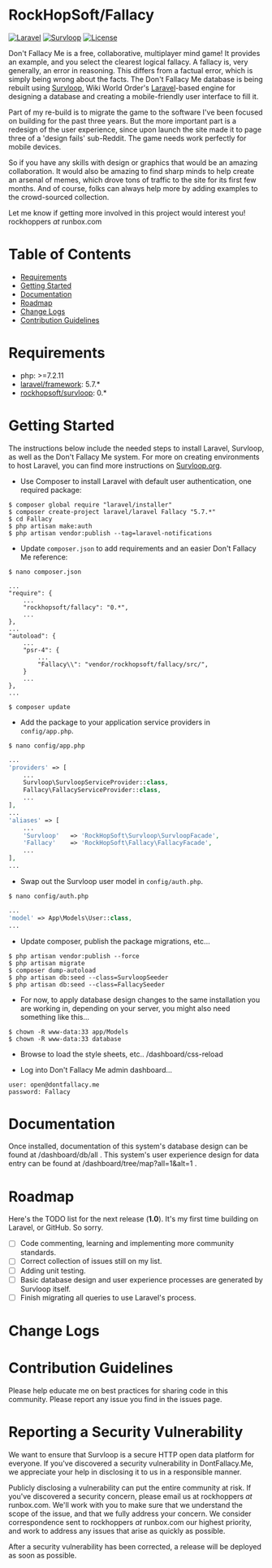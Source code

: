 
# RockHopSoft/Fallacy

[![Laravel](https://img.shields.io/badge/Laravel-5.7-orange.svg?style=flat-square)](http://laravel.com)
[![Survloop](https://img.shields.io/badge/Survloop-0.0-orange.svg?style=flat-square)](https://github.com/rockhopsoft/survloop)
[![License](http://img.shields.io/badge/license-MIT-brightgreen.svg?style=flat-square)](https://tldrlegal.com/license/mit-license)

Don't Fallacy Me is a free, collaborative, multiplayer mind game! It provides an example, and you select the clearest 
logical fallacy. A fallacy is, very generally, an error in reasoning. This differs from a factual error, which is 
simply being wrong about the facts.  The Don't Fallacy Me database is being rebuilt using 
<a href="https://github.com/rockhopsoft/survloop" target="_blank">Survloop</a>, Wiki World Order's 
<a href="https://laravel.com/" target="_blank">Laravel</a>-based engine for designing a 
database and creating a mobile-friendly user interface to fill it. 

Part of my re-build is to migrate the game to the software I've been focused on building for the past three years. 
But the more important part is a redesign of the user experience, since upon launch the site made it to page three of 
a 'design fails' sub-Reddit. The game needs work perfectly for mobile devices.

So if you have any skills with design or graphics that would be an amazing collaboration. It would also be amazing to 
find sharp minds to help create an arsenal of memes, which drove tons of traffic to the site for its first few months. 
And of course, folks can always help more by adding examples to the crowd-sourced collection.

Let me know if getting more involved in this project would interest you! rockhoppers *at* runbox.com

# Table of Contents
* [Requirements](#requirements)
* [Getting Started](#getting-started)
* [Documentation](#documentation)
* [Roadmap](#roadmap)
* [Change Logs](#change-logs)
* [Contribution Guidelines](#contribution-guidelines)


# <a name="requirements"></a>Requirements

* php: >=7.2.11
* <a href="https://packagist.org/packages/laravel/framework" target="_blank">laravel/framework</a>: 5.7.*
* <a href="https://packagist.org/packages/rockhopsoft/survloop" target="_blank">rockhopsoft/survloop</a>: 0.*

# <a name="getting-started"></a>Getting Started

The instructions below include the needed steps to install Laravel, Survloop, as well as the Don't Fallacy Me system.
For more on creating environments to host Laravel, you can find more instructions on
<a href="https://survloop.org/how-to-install-laravel-on-a-digital-ocean-server" target="_blank">Survloop.org</a>.

* Use Composer to install Laravel with default user authentication, one required package:

```
$ composer global require "laravel/installer"
$ composer create-project laravel/laravel Fallacy "5.7.*"
$ cd Fallacy
$ php artisan make:auth
$ php artisan vendor:publish --tag=laravel-notifications
```

* Update `composer.json` to add requirements and an easier Don't Fallacy Me reference:

```
$ nano composer.json
```

```
...
"require": {
	...
    "rockhopsoft/fallacy": "0.*",
	...
},
...
"autoload": {
	...
	"psr-4": {
		...
		"Fallacy\\": "vendor/rockhopsoft/fallacy/src/",
	}
	...
},
...
```

```
$ composer update
```

* Add the package to your application service providers in `config/app.php`.

```
$ nano config/app.php
```

```php
...
'providers' => [
	...
	Survloop\SurvloopServiceProvider::class,
	Fallacy\FallacyServiceProvider::class,
	...
],
...
'aliases' => [
	...
	'Survloop'	 => 'RockHopSoft\Survloop\SurvloopFacade',
	'Fallacy'	 => 'RockHopSoft\Fallacy\FallacyFacade',
	...
],
...
```

* Swap out the Survloop user model in `config/auth.php`.

```
$ nano config/auth.php
```

```php
...
'model' => App\Models\User::class,
...
```

* Update composer, publish the package migrations, etc...

```
$ php artisan vendor:publish --force
$ php artisan migrate
$ composer dump-autoload
$ php artisan db:seed --class=SurvloopSeeder
$ php artisan db:seed --class=FallacySeeder
```

* For now, to apply database design changes to the same installation you are working in, depending on your server, 
you might also need something like this...

```
$ chown -R www-data:33 app/Models
$ chown -R www-data:33 database
```

* Browse to load the style sheets, etc.. /dashboard/css-reload

* Log into Don't Fallacy Me admin dashboard...

```
user: open@dontfallacy.me
password: Fallacy
```


# <a name="documentation"></a>Documentation

Once installed, documentation of this system's database design can be found at /dashboard/db/all . This system's user 
experience design for data entry can be found at /dashboard/tree/map?all=1&alt=1 .


# <a name="roadmap"></a>Roadmap

Here's the TODO list for the next release (**1.0**). It's my first time building on Laravel, or GitHub. So sorry.

* [ ] Code commenting, learning and implementing more community standards.
* [ ] Correct collection of issues still on my list.
* [ ] Adding unit testing.
* [ ] Basic database design and user experience processes are generated by Survloop itself. 
* [ ] Finish migrating all queries to use Laravel's process.

# <a name="change-logs"></a>Change Logs


# <a name="contribution-guidelines"></a>Contribution Guidelines

Please help educate me on best practices for sharing code in this community.
Please report any issue you find in the issues page.

# <a name="security-help"></a>Reporting a Security Vulnerability

We want to ensure that Survloop is a secure HTTP open data platform for everyone. 
If you've discovered a security vulnerability in DontFallacy.Me, 
we appreciate your help in disclosing it to us in a responsible manner.

Publicly disclosing a vulnerability can put the entire community at risk. 
If you've discovered a security concern, please email us at rockhoppers *at* runbox.com. 
We'll work with you to make sure that we understand the scope of the issue, and that we fully address your concern. 
We consider correspondence sent to rockhoppers *at* runbox.com our highest priority, 
and work to address any issues that arise as quickly as possible.

After a security vulnerability has been corrected, a release will be deployed as soon as possible.
